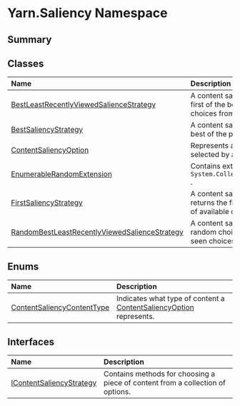 # Yarn.Saliency Namespace

## Summary




## Classes

|Name|Description|
|:---|:---|
|[BestLeastRecentlyViewedSalienceStrategy](/docs/api/csharp/yarn.saliency.bestleastrecentlyviewedsaliencestrategy.md)|A content saliency strategy that returns the first of the best, least-recently seen choices from the provided options.|
|[BestSaliencyStrategy](/docs/api/csharp/yarn.saliency.bestsaliencystrategy.md)|A content saliency strategy that returns the best of the provided options.|
|[ContentSaliencyOption](/docs/api/csharp/yarn.saliency.contentsaliencyoption.md)|Represents a piece of content that may be selected by an  <a href="yarn.saliency.icontentsaliencystrategy.md">IContentSaliencyStrategy</a> .|
|[EnumerableRandomExtension](/docs/api/csharp/yarn.saliency.enumerablerandomextension.md)|Contains extension methods for  <code>System.Collections.Generic.IEnumerable`1</code> .|
|[FirstSaliencyStrategy](/docs/api/csharp/yarn.saliency.firstsaliencystrategy.md)|A content saliency strategy that always returns the first non-failing item in the list of available options.|
|[RandomBestLeastRecentlyViewedSalienceStrategy](/docs/api/csharp/yarn.saliency.randombestleastrecentlyviewedsaliencestrategy.md)|A content saliency strategy that returns a random choice of the best, least-recently seen choices from the provided options.|

## Enums

|Name|Description|
|:---|:---|
|[ContentSaliencyContentType](/docs/api/csharp/yarn.saliency.contentsaliencycontenttype.md)|Indicates what type of content a  <a href="yarn.saliency.contentsaliencyoption.md">ContentSaliencyOption</a>  represents.|

## Interfaces

|Name|Description|
|:---|:---|
|[IContentSaliencyStrategy](/docs/api/csharp/yarn.saliency.icontentsaliencystrategy.md)|Contains methods for choosing a piece of content from a collection of options.|

